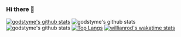 ### Hi there 👋

[![godstyme's github stats](https://github-readme-stats.vercel.app/api?username=godstyme)](https://github.com/godstyme/github-readme-stats)
![godstyme's github stats](https://github-readme-stats.vercel.app/api?username=godstyme&show_icons=true)
![godstyme's github stats](https://github-readme-stats.vercel.app/api?username=godstyme&show_icons=true&theme=radical)
[![Top Langs](https://github-readme-stats.vercel.app/api/top-langs/?username=godstyme)](https://github.com/godstyme/github-readme-stats)
[![willianrod's wakatime stats](https://github-readme-stats.vercel.app/api/wakatime?username=willianrod)](https://github.com/godstyme/github-readme-stats)
<!--
**Godstyme/Godstyme** is a ✨ _special_ ✨ repository because its `README.md` (this file) appears on your GitHub profile.

Here are some ideas to get you started:

- 🔭 I’m currently working on ...
- 🌱 I’m currently learning ...
- 👯 I’m looking to collaborate on ...
- 🤔 I’m looking for help with ...
- 💬 Ask me about ...
- 📫 How to reach me: ...
- 😄 Pronouns: ...
- ⚡ Fun fact: ...
-->
